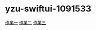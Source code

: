 # yzu-swiftui-1091533
[作業一](https://github.com/chiuune87/yzu-swiftui-1091533/blob/main/hw1.md)
[作業二](https://github.com/chiuune87/yzu-swiftui-1091533/blob/main/hw2.md)
[作業三](https://github.com/chiuune87/yzu-swiftui-1091533/blob/main/hw3.md)
